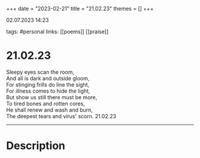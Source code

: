 +++
date = "2023-02-21"
title = "21.02.23"
themes = []
+++

02.07.2023 14:23

tags: #personal
links: [[poems]] [[praise]]

# 21.02.23
Sleepy eyes scan the room,  
And all is dark and outside gloom,  
For stinging frills do line the sight,  
For illness comes to hide the light,  
But show us still there must be more,  
To tired bones and rotten cores,  
He shall renew and wash and burn,  
The deepest tears and virus' scorn.
21.02.23

---
# Description
